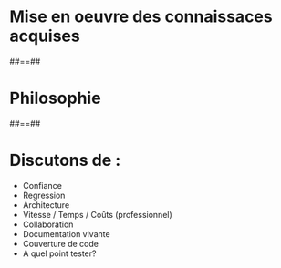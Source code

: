 <!-- .slide: class="transition-bg-sfeir-3" -->

# Mise en oeuvre des connaissaces acquises

##==##

<!-- .slide: class="transition-bg-sfeir-2" -->

# Philosophie

##==##

# Discutons de :

- Confiance
- Regression
- Architecture
- Vitesse / Temps / Coûts (professionnel)
- Collaboration
- Documentation vivante
- Couverture de code
- A quel point tester?
<!-- .element: class="list-fragment" -->
